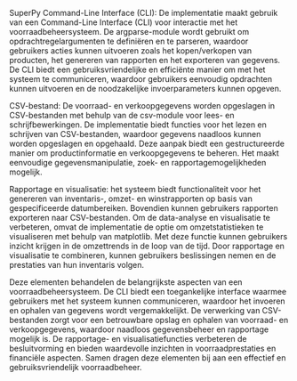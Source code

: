 SuperPy Command-Line Interface (CLI): De implementatie maakt gebruik van een Command-Line Interface (CLI) voor interactie met het voorraadbeheersysteem. De argparse-module wordt gebruikt om opdrachtregelargumenten te definiëren en te parseren, waardoor gebruikers acties kunnen uitvoeren zoals het kopen/verkopen van producten, het genereren van rapporten en het exporteren van gegevens. De CLI biedt een gebruiksvriendelijke en efficiënte manier om met het systeem te communiceren, waardoor gebruikers eenvoudig opdrachten kunnen uitvoeren en de noodzakelijke invoerparameters kunnen opgeven.

CSV-bestand: De voorraad- en verkoopgegevens worden opgeslagen in CSV-bestanden met behulp van de csv-module voor lees- en schrijfbewerkingen. De implementatie biedt functies voor het lezen en schrijven van CSV-bestanden, waardoor gegevens naadloos kunnen worden opgeslagen en opgehaald. Deze aanpak biedt een gestructureerde manier om productinformatie en verkoopgegevens te beheren. Het maakt eenvoudige gegevensmanipulatie, zoek- en rapportagemogelijkheden mogelijk.

Rapportage en visualisatie: het systeem biedt functionaliteit voor het genereren van inventaris-, omzet- en winstrapporten op basis van gespecificeerde datumbereiken. Bovendien kunnen gebruikers rapporten exporteren naar CSV-bestanden. Om de data-analyse en visualisatie te verbeteren, omvat de implementatie de optie om omzetstatistieken te visualiseren met behulp van matplotlib. Met deze functie kunnen gebruikers inzicht krijgen in de omzettrends in de loop van de tijd. Door rapportage en visualisatie te combineren, kunnen gebruikers beslissingen nemen en de prestaties van hun inventaris volgen.

Deze elementen behandelen de belangrijkste aspecten van een voorraadbeheersysteem. De CLI biedt een toegankelijke interface waarmee gebruikers met het systeem kunnen communiceren, waardoor het invoeren en ophalen van gegevens wordt vergemakkelijkt. De verwerking van CSV-bestanden zorgt voor een betrouwbare opslag en ophalen van voorraad- en verkoopgegevens, waardoor naadloos gegevensbeheer en rapportage mogelijk is. De rapportage- en visualisatiefuncties verbeteren de besluitvorming en bieden waardevolle inzichten in voorraadprestaties en financiële aspecten. Samen dragen deze elementen bij aan een effectief en gebruiksvriendelijk voorraadbeheer.